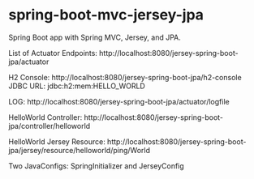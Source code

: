# spring-boot-mvc-jersey-jpa
Spring Boot app with Spring MVC, Jersey, and JPA. 

List of Actuator Endpoints: http://localhost:8080/jersey-spring-boot-jpa/actuator <br/>

H2 Console: http://localhost:8080/jersey-spring-boot-jpa/h2-console <br/>
JDBC URL: jdbc:h2:mem:HELLO_WORLD <br/>

LOG: http://localhost:8080/jersey-spring-boot-jpa/actuator/logfile <br/>

HelloWorld Controller: http://localhost:8080/jersey-spring-boot-jpa/controller/helloworld <br/>

HelloWorld Jersey Resource: http://localhost:8080/jersey-spring-boot-jpa/jersey/resource/helloworld/ping/World <br/>

Two JavaConfigs: SpringInitializer and JerseyConfig

